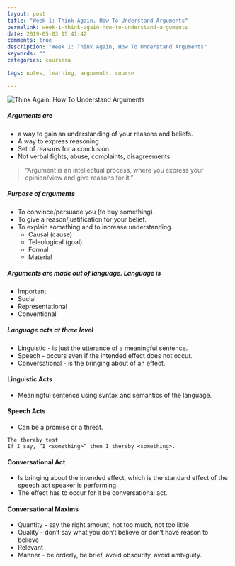 ```yaml
---
layout: post
title: "Week 1: Think Again, How To Understand Arguments"
permalink: week-1-think-again-how-to-understand-arguments
date: 2019-05-03 15:41:42
comments: true
description: "Week 1: Think Again, How To Understand Arguments"
keywords: ""
categories: coursera

tags: notes, learning, arguments, course

---
```

![Think Again: How To Understand Arguments](/images/think-again.png)

##### Arguments are
* a way to gain an understanding of your reasons and beliefs.
* A way to express reasoning
* Set of reasons for a conclusion.
* Not verbal fights, abuse, complaints, disagreements.

>“Argument is an intellectual process, where you express your opinion/view and give reasons for it.”

##### Purpose of arguments
* To convince/persuade you (to buy something).
* To give a reason/justification for your belief.
* To explain something and to increase understanding.
  * Causal (cause)
  * Teleological (goal)
  * Formal
  * Material

##### Arguments are made out of language. Language is
* Important
* Social
* Representational
* Conventional

##### Language acts at three level
* Linguistic - is just the utterance of a meaningful sentence.
* Speech - occurs even if the intended effect does not occur.
* Conversational - is the bringing about of an effect.

#### Linguistic Acts
* Meaningful sentence using syntax and semantics of the language.

#### Speech Acts
* Can be a promise or a threat.

```
The thereby test
If I say, “I <something>” then I thereby <something>.
```

#### Conversational Act
* Is bringing about the intended effect, which is the standard effect of the speech act speaker is performing.
* The effect has to occur for it be conversational act.

#### Conversational Maxims
* Quantity - say the right amount, not too much, not too little
* Quality - don’t say what you don’t believe or don’t have reason to believe
* Relevant
* Manner - be orderly, be brief, avoid obscurity, avoid ambiguity.
